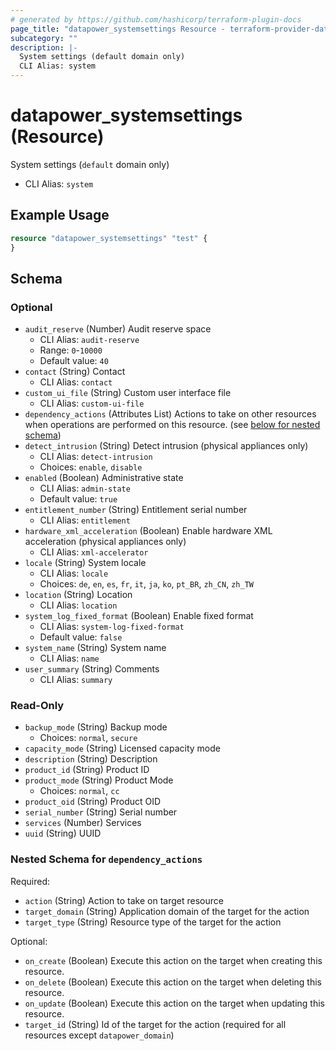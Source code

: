 ```yaml
---
# generated by https://github.com/hashicorp/terraform-plugin-docs
page_title: "datapower_systemsettings Resource - terraform-provider-datapower"
subcategory: ""
description: |-
  System settings (default domain only)
  CLI Alias: system
---
```


# datapower_systemsettings (Resource)

System settings (`default` domain only)
  - CLI Alias: `system`

## Example Usage

```terraform
resource "datapower_systemsettings" "test" {
}
```

<!-- schema generated by tfplugindocs -->
## Schema

### Optional

- `audit_reserve` (Number) Audit reserve space
  - CLI Alias: `audit-reserve`
  - Range: `0`-`10000`
  - Default value: `40`
- `contact` (String) Contact
  - CLI Alias: `contact`
- `custom_ui_file` (String) Custom user interface file
  - CLI Alias: `custom-ui-file`
- `dependency_actions` (Attributes List) Actions to take on other resources when operations are performed on this resource. (see [below for nested schema](#nestedatt--dependency_actions))
- `detect_intrusion` (String) Detect intrusion (physical appliances only)
  - CLI Alias: `detect-intrusion`
  - Choices: `enable`, `disable`
- `enabled` (Boolean) Administrative state
  - CLI Alias: `admin-state`
  - Default value: `true`
- `entitlement_number` (String) Entitlement serial number
  - CLI Alias: `entitlement`
- `hardware_xml_acceleration` (Boolean) Enable hardware XML acceleration (physical appliances only)
  - CLI Alias: `xml-accelerator`
- `locale` (String) System locale
  - CLI Alias: `locale`
  - Choices: `de`, `en`, `es`, `fr`, `it`, `ja`, `ko`, `pt_BR`, `zh_CN`, `zh_TW`
- `location` (String) Location
  - CLI Alias: `location`
- `system_log_fixed_format` (Boolean) Enable fixed format
  - CLI Alias: `system-log-fixed-format`
  - Default value: `false`
- `system_name` (String) System name
  - CLI Alias: `name`
- `user_summary` (String) Comments
  - CLI Alias: `summary`

### Read-Only

- `backup_mode` (String) Backup mode
  - Choices: `normal`, `secure`
- `capacity_mode` (String) Licensed capacity mode
- `description` (String) Description
- `product_id` (String) Product ID
- `product_mode` (String) Product Mode
  - Choices: `normal`, `cc`
- `product_oid` (String) Product OID
- `serial_number` (String) Serial number
- `services` (Number) Services
- `uuid` (String) UUID

<a id="nestedatt--dependency_actions"></a>
### Nested Schema for `dependency_actions`

Required:

- `action` (String) Action to take on target resource
- `target_domain` (String) Application domain of the target for the action
- `target_type` (String) Resource type of the target for the action

Optional:

- `on_create` (Boolean) Execute this action on the target when creating this resource.
- `on_delete` (Boolean) Execute this action on the target when deleting this resource.
- `on_update` (Boolean) Execute this action on the target when updating this resource.
- `target_id` (String) Id of the target for the action (required for all resources except `datapower_domain`)
